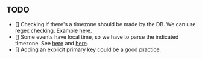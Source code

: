 ## TODO

- [] Checking if there's a timezone should be made by the DB. We can use regex checking. Example [here](https://stackoverflow.com/a/5071683).
- [] Some events have local time, so we have to parse the indicated timezone. See [here](https://www.gov.br/planalto/pt-br/acompanhe-o-planalto/agenda-do-presidente-da-republica/2019-06-28) and [here](https://www.gov.br/planalto/pt-br/acompanhe-o-planalto/agenda-do-presidente-da-republica/2019-06-26).
- [] Adding an explicit primary key could be a good practice.